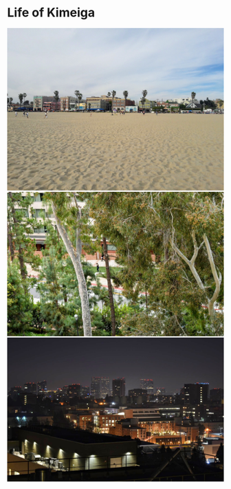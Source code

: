 # Life of Kimeiga

![Beach](images/beach.jpg?raw=true "Beach")
![Trees](images/trees.jpg?raw=true "Trees")
![Rieber Hall's View](images/ucla-view.jpg?raw=true "Rieber Hall's View")